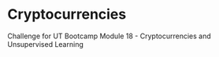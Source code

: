 # Cryptocurrencies
Challenge for UT Bootcamp Module 18 - Cryptocurrencies and Unsupervised Learning 
